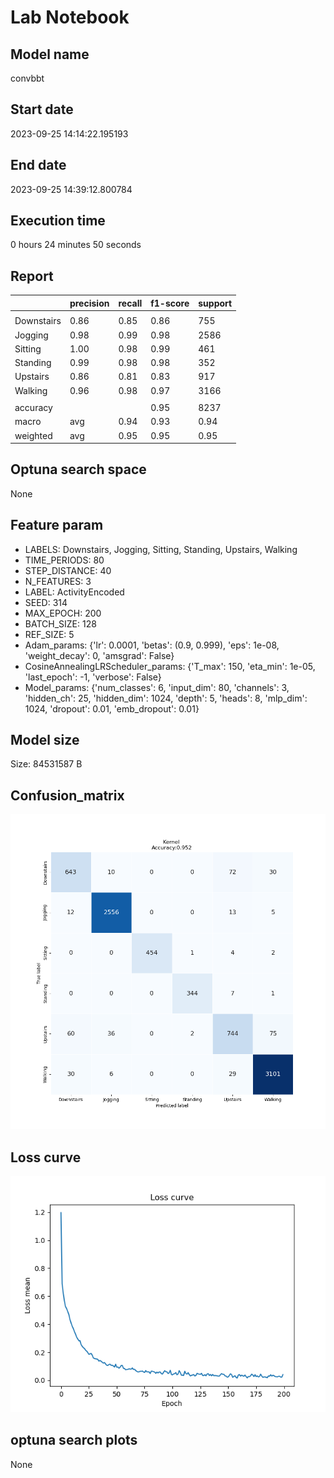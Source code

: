 # Lab Notebook


## Model name
convbbt

## Start date
2023-09-25 14:14:22.195193

## End date
2023-09-25 14:39:12.800784

## Execution time
0 hours 24 minutes 50 seconds

## Report
| | precision | recall | f1-score | support |
| --- | --- | --- | --- | --- |
|  |
| Downstairs | 0.86 | 0.85 | 0.86 | 755 |
| Jogging | 0.98 | 0.99 | 0.98 | 2586 |
| Sitting | 1.00 | 0.98 | 0.99 | 461 |
| Standing | 0.99 | 0.98 | 0.98 | 352 |
| Upstairs | 0.86 | 0.81 | 0.83 | 917 |
| Walking | 0.96 | 0.98 | 0.97 | 3166 |
|  |
|  accuracy || | 0.95 | 8237 |
| macro | avg | 0.94 | 0.93 | 0.94 | 8237 |
| weighted | avg | 0.95 | 0.95 | 0.95 | 8237 |


## Optuna search space
None

## Feature param
- LABELS: Downstairs, Jogging, Sitting, Standing, Upstairs, Walking
- TIME_PERIODS: 80
- STEP_DISTANCE: 40
- N_FEATURES: 3
- LABEL: ActivityEncoded
- SEED: 314
- MAX_EPOCH: 200
- BATCH_SIZE: 128
- REF_SIZE: 5
- Adam_params: {'lr': 0.0001, 'betas': (0.9, 0.999), 'eps': 1e-08, 'weight_decay': 0, 'amsgrad': False}
- CosineAnnealingLRScheduler_params: {'T_max': 150, 'eta_min': 1e-05, 'last_epoch': -1, 'verbose': False}
- Model_params: {'num_classes': 6, 'input_dim': 80, 'channels': 3, 'hidden_ch': 25, 'hidden_dim': 1024, 'depth': 5, 'heads': 8, 'mlp_dim': 1024, 'dropout': 0.01, 'emb_dropout': 0.01}

## Model size
Size: 84531587   B

## Confusion_matrix
![alt](./assets/cross-tab.png)

## Loss curve
![alt](./assets/loss.png)

## optuna search plots
None

